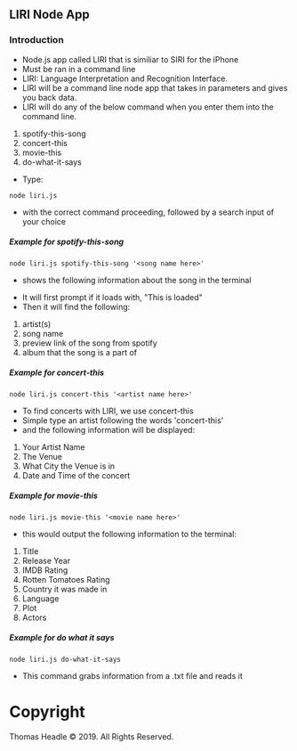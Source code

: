## LIRI Node App

### Introduction

-   Node.js app called LIRI that is similiar to SIRI for the iPhone
-   Must be ran in a command line
-   LIRI: Language Interpretation and Recognition Interface.
-   LIRI will be a command line node app that takes in parameters and gives you back data.
-   LIRI will do any of the below command when you enter them into the command line.

1. spotify-this-song
2. concert-this
3. movie-this
4. do-what-it-says

-   Type:

```
node liri.js
```

-   with the correct command proceeding, followed by a search input of your choice

##### Example for spotify-this-song

```
node liri.js spotify-this-song '<song name here>'
```

-   shows the following information about the song in the terminal

*   It will first prompt if it loads with, "This is loaded"
*   Then it will find the following:

1. artist(s)
2. song name
3. preview link of the song from spotify
4. album that the song is a part of

##### Example for concert-this

```
node liri.js concert-this '<artist name here>'
```

-   To find concerts with LIRI, we use concert-this
-   Simple type an artist following the words 'concert-this'
-   and the following information will be displayed:

1. Your Artist Name
2. The Venue
3. What City the Venue is in
4. Date and Time of the concert

##### Example for movie-this

```
node liri.js movie-this '<movie name here>'
```

-   this would output the following information to the terminal:

1. Title
2. Release Year
3. IMDB Rating
4. Rotten Tomatoes Rating
5. Country it was made in
6. Language
7. Plot
8. Actors

##### Example for do what it says

```
node liri.js do-what-it-says
```

-   This command grabs information from a .txt file and reads it

<!-- *   These are the npm packages I used and are needed to run the app

1. fs package in node
2. [spotify](https://www.npmjs.com/package/spotify)
3. [request](https://www.npmjs.com/package/request)

-   to install these npm packages run these commands one at a time.

```
npm install spotify
npm install request
``` -->

# Copyright

Thomas Headle &copy; 2019. All Rights Reserved.
